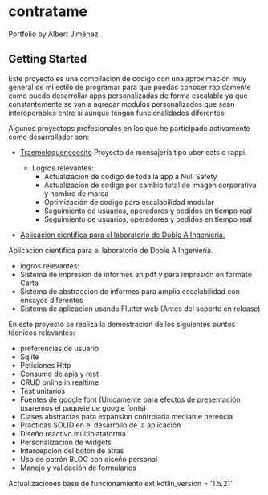 # contratame

Portfolio by Albert Jiménez.

## Getting Started

Este proyecto es una compilacion de codigo con una aproximación muy general
de mi estilo de programar para que puedas conocer rapidamente como puedo
desarrollar apps personalizadas de forma escalable ya que constantemente
se van a agregar modulos personalizados que sean interoperables entre si
aunque tengan funcionalidades diferentes.

Algunos proyectops profesionales en los que he participado activamente como desarrollador son:

- [Traemeloquenecesito](https://quibit.com.co)
  Proyecto de mensajería tipo uber eats o rappi.
    * Logros relevantes:
        *   Actualizacion de codigo de toda la app a Null Safety
        *   Actualizacion de codigo por cambio total de imagen corporativa y nombre de marca
        *   Optimización de codigo para escalabilidad modular
        *   Seguimiento de usuarios, operadores y pedidos en tiempo real
        *   Seguimiento de usuarios, operadores y pedidos en tiempo real

- [Aplicacion cientifica para el laboratorio de Doble A Ingenieria.](https://www.da-lab.co/)

Aplicacion cientifica para el laboratorio de Doble A Ingenieria.
* logros relevantes:
* Sistema de impresion de informes en pdf y para impresión en formato Carta
* Sistema de abstraccion de informes para amplia escalabilidad con ensayos diferentes
* Sistema de aplicacion usando Flutter web (Antes del soporte en release)


En este proyecto se realiza la demostracion de los siguientes puntos técnicos relevantes:
* preferencias de usuario
* Sqlite
* Peticiones Http
* Consumo de apis y rest
* CRUD online in realtime
* Test unitarios
* Fuentes de google font (Unicamente para efectos de presentación usaremos el paquete de google fonts)
* Clases abstractas para expansion controlada mediante herencia
* Practicas SOLID en el desarrollo de la aplicación
* Diseño reactivo multiplataforma
* Personalización de widgets
* Intercepcion del boton de atras
* Uso de patrón BLOC con diseño personal
* Manejo y validación de formularios

Actualizaciones base de funcionamiento
ext.kotlin_version = '1.5.21'

